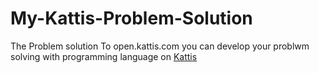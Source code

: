 # My-Kattis-Problem-Solution
The Problem solution To open.kattis.com 
you can develop your problwm solving with programming language on
[Kattis](https://open.kattis.com/users/chapi-menge)
